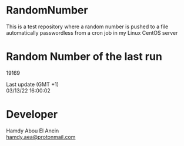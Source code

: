 # RandomNumber    
This is a test repository where a random number is pushed to a file automatically passwordless from a cron job in my Linux CentOS server    
# Random Number of the last run   
19169
      
Last update (GMT +1)    
03/13/22 16:00:02
# Developer    
Hamdy Abou El Anein   
hamdy.aea@protonmail.com
